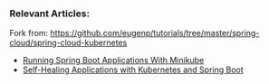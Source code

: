 ### Relevant Articles:
Fork from: https://github.com/eugenp/tutorials/tree/master/spring-cloud/spring-cloud-kubernetes
- [Running Spring Boot Applications With Minikube](https://www.baeldung.com/spring-boot-minikube)
- [Self-Healing Applications with Kubernetes and Spring Boot](https://www.baeldung.com/spring-boot-kubernetes-self-healing-apps)
